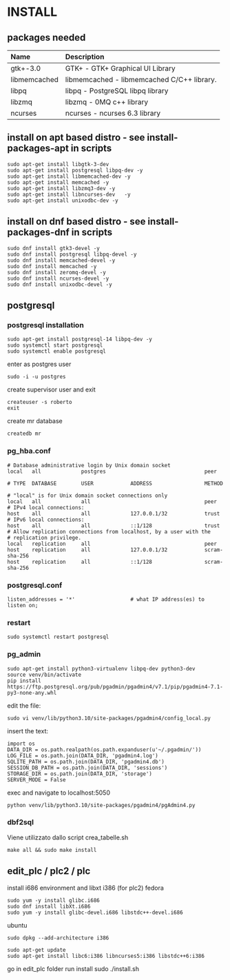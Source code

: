 # INSTALL

## packages needed

|Name                               | Description                                |
| :--- | :--- |
|gtk+-3.0                           | GTK+ - GTK+ Graphical UI Library           |
|libmemcached                       | libmemcached - libmemcached C/C++ library. |
|libpq                              | libpq - PostgreSQL libpq library           |
|libzmq                             | libzmq - 0MQ c++ library                   |
|ncurses                            | ncurses - ncurses 6.3 library              |

## install on apt based distro - see install-packages-apt in scripts
```
sudo apt-get install libgtk-3-dev 
sudo apt-get install postgresql libpq-dev -y
sudo apt-get install libmemcached-dev -y
sudo apt-get install memcached -y
sudo apt-get install libzmq3-dev -y
sudo apt-get install libncurses-dev   -y
sudo apt-get install unixodbc-dev -y
```

## install on dnf based distro - see install-packages-dnf in scripts
```
sudo dnf install gtk3-devel -y
sudo dnf install postgresql libpq-devel -y
sudo dnf install memcached-devel -y
sudo dnf install memcached -y
sudo dnf install zeromq-devel -y
sudo dnf install ncurses-devel -y
sudo dnf install unixodbc-devel -y
```

## postgresql

### postgresql installation
```
sudo apt-get install postgresql-14 libpq-dev -y
sudo systemctl start postgresql
sudo systemctl enable postgresql
```
enter as postgres user
```
sudo -i -u postgres
```
create supervisor user and exit
```
createuser -s roberto
exit
```
create mr database
```
createdb mr
```


### pg_hba.conf
```
# Database administrative login by Unix domain socket
local   all             postgres                                peer

# TYPE  DATABASE        USER            ADDRESS                 METHOD

# "local" is for Unix domain socket connections only
local   all             all                                     peer
# IPv4 local connections:
host    all             all             127.0.0.1/32            trust
# IPv6 local connections:
host    all             all             ::1/128                 trust
# Allow replication connections from localhost, by a user with the
# replication privilege.
local   replication     all                                     peer
host    replication     all             127.0.0.1/32            scram-sha-256
host    replication     all             ::1/128                 scram-sha-256
```

### postgresql.conf
```
listen_addresses = '*'                  # what IP address(es) to listen on;
```

### restart
```
sudo systemctl restart postgresql
```

### pg_admin
```
sudo apt-get install python3-virtualenv libpq-dev python3-dev
source venv/bin/activate
pip install https://ftp.postgresql.org/pub/pgadmin/pgadmin4/v7.1/pip/pgadmin4-7.1-py3-none-any.whl
```

edit the file:
```
sudo vi venv/lib/python3.10/site-packages/pgadmin4/config_local.py
```

insert the text:

```
import os
DATA_DIR = os.path.realpath(os.path.expanduser(u'~/.pgadmin/'))
LOG_FILE = os.path.join(DATA_DIR, 'pgadmin4.log')
SQLITE_PATH = os.path.join(DATA_DIR, 'pgadmin4.db')
SESSION_DB_PATH = os.path.join(DATA_DIR, 'sessions')
STORAGE_DIR = os.path.join(DATA_DIR, 'storage')
SERVER_MODE = False
```

exec and navigate to localhost:5050

```
python venv/lib/python3.10/site-packages/pgadmin4/pgAdmin4.py
```
### dbf2sql

Viene utilizzato dallo script crea_tabelle.sh

```
make all && sudo make install
```

## edit_plc / plc2 / plc

install i686 environment and libxt i386 (for plc2)
fedora
```
sudo yum -y install glibc.i686
sudo dnf install libXt.i686
sudo yum -y install glibc-devel.i686 libstdc++-devel.i686
```

ubuntu
```
sudo dpkg --add-architecture i386

sudo apt-get update
sudo apt-get install libc6:i386 libncurses5:i386 libstdc++6:i386
```

go in edit_plc folder
run install
sudo ./install.sh



